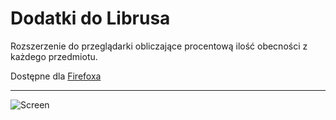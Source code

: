 # Dodatki do Librusa

Rozszerzenie do przeglądarki obliczające procentową ilość obecności z każdego przedmiotu.

Dostępne dla [Firefoxa](https://addons.mozilla.org/firefox/addon/librus-desktop-addons/)

---

![Screen](https://i.imgur.com/er7D35A.png)
